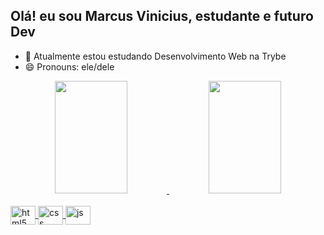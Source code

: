 ## Olá! eu sou Marcus Vinicius, estudante e futuro Dev
- 🌱 Atualmente estou estudando Desenvolvimento Web na Trybe
- 😄 Pronouns: ele/dele

<div align="center">
  <a href="https://github.com/ViParis0">
  <img width="48%" height="180em" src="https://github-readme-stats.vercel.app/api?username=ViParis0&show_icons=true&theme=great-gatsby&include_all_commits=true&count_private=true"/>
  <img width="48%" height="180em" src="https://github-readme-stats.vercel.app/api/top-langs/?username=ViParis0&layout=compact&langs_count=7&theme=great-gatsby"/>
</div>
 <div style="display: inline_block"><br>
  <img align="center" alt="html5" height="30" width="40" src="https://cdn.jsdelivr.net/gh/devicons/devicon/icons/html5/html5-original.svg">
   <img align="center" alt="css" height="30" width="40" src="https://cdn.jsdelivr.net/gh/devicons/devicon/icons/css3/css3-original.svg">
  <img align="center" alt="js" height="30" width="40" src="https://cdn.jsdelivr.net/gh/devicons/devicon/icons/javascript/javascript-original.svg">  
  </div>
  
  ##
  
  
